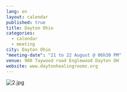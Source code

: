 ```yaml
---
lang: en
layout: calendar
published: true
title: Dayton Ohio
categories: 
  - calendar
  - meeting
city: Dayton Ohio
"meeting-date": "21 to 22 August @ 06h30 PM"
venue: 900 Taywood road Englewood Dayton OH
website: www.daytonhealingrooms.org
---
```




![2.jpg]({{site.baseurl}}/assets/images/2.jpg)
